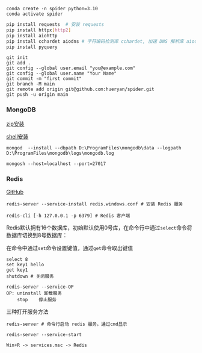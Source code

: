 ```shell
conda create -n spider python=3.10
conda activate spider
```

```bash
pip install requests  # 安装 requests
pip install httpx[http2]
pip install aiohttp
pip install cchardet aiodns # 字符编码检测库 cchardet, 加速 DNS 解析库 aiodns
pip install pyquery 
```







```shell
git init 
git add .
git config --global user.email "you@example.com"
git config --global user.name "Your Name"
git commit -m "first commit"
git branch -M main
git remote add origin git@github.com:hueryan/spider.git
git push -u origin main
```



### MongoDB 

[zip安装](https://www.mongodb.com/try/download/community-kubernetes-operator) 

[shell安装](https://www.mongodb.com/try/download/shell) 

```
mongod  --install --dbpath D:\ProgramFiles\mongodb\data --logpath D:\ProgramFiles\mongodb\logs\mongodb.log

mongosh --host=localhost --port=27017
```



### Redis

[GitHub](https://github.com/MicrosoftArchive/redis/releases) 

```shell
redis-server --service-install redis.windows.conf # 安装 Redis 服务

redis-cli [-h 127.0.0.1 -p 6379] # Redis 客户端
```

Redis默认拥有16个数据库，初始默认使用0号库，在命令行中通过`select`命令将数据库切换到8号数据库：

在命令中通过`set`命令设置键值，通过`get`命令取出键值

```shell
select 8
set key1 hello
get key1
shutdown # 关闭服务

redis-server --service-OP
OP: uninstall 卸载服务
    stop	停止服务
```

三种打开服务方法

```shell
redis-server # 命令行启动 redis 服务。通过cmd显示

redis-server --service-start

Win+R -> services.msc -> Redis 
```

